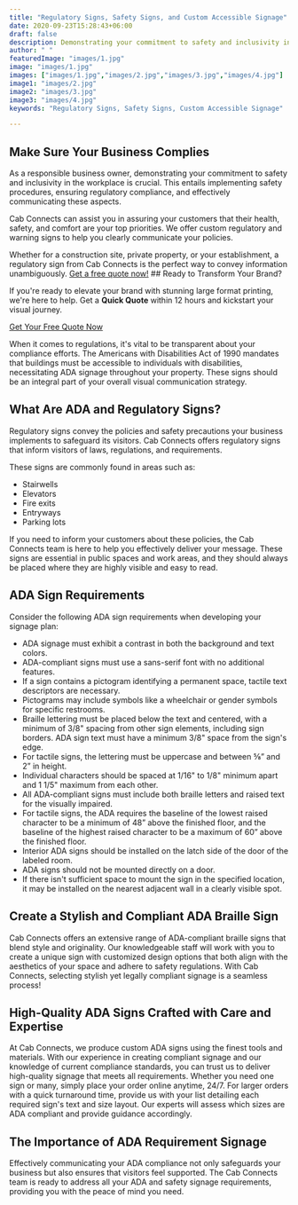 ```yaml
---
title: "Regulatory Signs, Safety Signs, and Custom Accessible Signage"
date: 2020-09-23T15:28:43+06:00
draft: false
description: Demonstrating your commitment to safety and inclusivity in the workplace is crucial. This entails implementing safety procedures, ensuring regulatory compliance, and effectively communicating these aspects
author: " "
featuredImage: "images/1.jpg"
image: "images/1.jpg"
images: ["images/1.jpg","images/2.jpg","images/3.jpg","images/4.jpg"]
image1: "images/2.jpg"
image2: "images/3.jpg"
image3: "images/4.jpg"
keywords: "Regulatory Signs, Safety Signs, Custom Accessible Signage"

---
```

## Make Sure Your Business Complies

As a responsible business owner, demonstrating your commitment to safety and inclusivity in the workplace is crucial. This entails implementing safety procedures, ensuring regulatory compliance, and effectively communicating these aspects.

Cab Connects can assist you in assuring your customers that their health, safety, and comfort are your top priorities. We offer custom regulatory and warning signs to help you clearly communicate your policies.

Whether for a construction site, private property, or your establishment, a regulatory sign from Cab Connects is the perfect way to convey information unambiguously. [Get a free quote now!](/quotation-form/) ## Ready to Transform Your Brand?

If you're ready to elevate your brand with stunning large format printing, we're here to help. Get a **Quick Quote** within 12 hours and kickstart your visual journey.

[Get Your Free Quote Now](/quotation-form/)

When it comes to regulations, it's vital to be transparent about your compliance efforts. The Americans with Disabilities Act of 1990 mandates that buildings must be accessible to individuals with disabilities, necessitating ADA signage throughout your property. These signs should be an integral part of your overall visual communication strategy.

## What Are ADA and Regulatory Signs?

Regulatory signs convey the policies and safety precautions your business implements to safeguard its visitors. Cab Connects offers regulatory signs that inform visitors of laws, regulations, and requirements.

These signs are commonly found in areas such as:

- Stairwells
- Elevators
- Fire exits
- Entryways
- Parking lots

If you need to inform your customers about these policies, the Cab Connects team is here to help you effectively deliver your message. These signs are essential in public spaces and work areas, and they should always be placed where they are highly visible and easy to read.

## ADA Sign Requirements

Consider the following ADA sign requirements when developing your signage plan:

- ADA signage must exhibit a contrast in both the background and text colors.
- ADA-compliant signs must use a sans-serif font with no additional features.
- If a sign contains a pictogram identifying a permanent space, tactile text descriptors are necessary.
- Pictograms may include symbols like a wheelchair or gender symbols for specific restrooms.
- Braille lettering must be placed below the text and centered, with a minimum of 3/8" spacing from other sign elements, including sign borders. ADA sign text must have a minimum 3/8" space from the sign's edge.
- For tactile signs, the lettering must be uppercase and between ⅝” and 2” in height.
- Individual characters should be spaced at 1/16" to 1/8" minimum apart and 1 1/5" maximum from each other.
- All ADA-compliant signs must include both braille letters and raised text for the visually impaired.
- For tactile signs, the ADA requires the baseline of the lowest raised character to be a minimum of 48” above the finished floor, and the baseline of the highest raised character to be a maximum of 60” above the finished floor.
- Interior ADA signs should be installed on the latch side of the door of the labeled room.
- ADA signs should not be mounted directly on a door.
- If there isn't sufficient space to mount the sign in the specified location, it may be installed on the nearest adjacent wall in a clearly visible spot.

## Create a Stylish and Compliant ADA Braille Sign

Cab Connects offers an extensive range of ADA-compliant braille signs that blend style and originality. Our knowledgeable staff will work with you to create a unique sign with customized design options that both align with the aesthetics of your space and adhere to safety regulations. With Cab Connects, selecting stylish yet legally compliant signage is a seamless process!

## High-Quality ADA Signs Crafted with Care and Expertise

At Cab Connects, we produce custom ADA signs using the finest tools and materials. With our experience in creating compliant signage and our knowledge of current compliance standards, you can trust us to deliver high-quality signage that meets all requirements. Whether you need one sign or many, simply place your order online anytime, 24/7. For larger orders with a quick turnaround time, provide us with your list detailing each required sign's text and size layout. Our experts will assess which sizes are ADA compliant and provide guidance accordingly.

## The Importance of ADA Requirement Signage

Effectively communicating your ADA compliance not only safeguards your business but also ensures that visitors feel supported. The Cab Connects team is ready to address all your ADA and safety signage requirements, providing you with the peace of mind you need.
